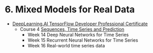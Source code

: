 # 6. Mixed Models for Real Data

* [DeepLearning.AI TensorFlow Developer Professional Certificate](https://www.coursera.org/professional-certificates/tensorflow-in-practice)
  * Course 4 [Sequences, Time Series and Prediction](https://www.coursera.org/learn/tensorflow-sequences-time-series-and-prediction?specialization=tensorflow-in-practice)
    * Week 14 Deep Neural Networks for Time Series
    * Week 15 Recurrent Neural Networks for Time Series
    * Week 16 Real-world time series data



